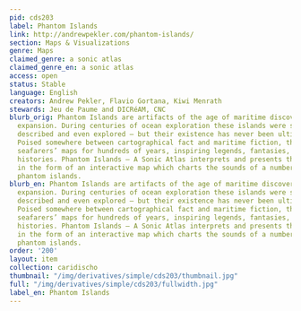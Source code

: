 ```yaml
---
pid: cds203
label: Phantom Islands
link: http://andrewpekler.com/phantom-islands/
section: Maps & Visualizations
genre: Maps
claimed_genre: a sonic atlas
claimed_genre_en: a sonic atlas
access: open
status: Stable
language: English
creators: Andrew Pekler, Flavio Gortana, Kiwi Menrath
stewards: Jeu de Paume and DICRéAM, CNC
blurb_orig: Phantom Islands are artifacts of the age of maritime discovery and colonial
  expansion. During centuries of ocean exploration these islands were sighted, charted,
  described and even explored – but their existence has never been ultimately verified.
  Poised somewhere between cartographical fact and maritime fiction, they haunted
  seafarers’ maps for hundreds of years, inspiring legends, fantasies, and counterfactual
  histories. Phantom Islands – A Sonic Atlas interprets and presents these imaginations
  in the form of an interactive map which charts the sounds of a number of historical
  phantom islands.
blurb_en: Phantom Islands are artifacts of the age of maritime discovery and colonial
  expansion. During centuries of ocean exploration these islands were sighted, charted,
  described and even explored – but their existence has never been ultimately verified.
  Poised somewhere between cartographical fact and maritime fiction, they haunted
  seafarers’ maps for hundreds of years, inspiring legends, fantasies, and counterfactual
  histories. Phantom Islands – A Sonic Atlas interprets and presents these imaginations
  in the form of an interactive map which charts the sounds of a number of historical
  phantom islands.
order: '200'
layout: item
collection: caridischo
thumbnail: "/img/derivatives/simple/cds203/thumbnail.jpg"
full: "/img/derivatives/simple/cds203/fullwidth.jpg"
label_en: Phantom Islands
---
```

